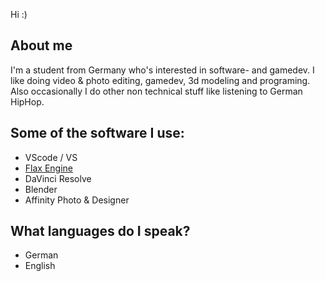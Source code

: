 Hi :)
## About me
I'm a student from Germany who's interested in software- and gamedev.
I like doing video & photo editing, gamedev, 3d modeling and programing.
Also occasionally I do other non technical stuff like listening to German HipHop.
## Some of the software I use:
- VScode / VS
- [Flax Engine](https://github.com/FlaxEngine/FlaxEngine/)
- DaVinci Resolve
- Blender
- Affinity Photo & Designer
## What languages do I speak?
- German
- English
